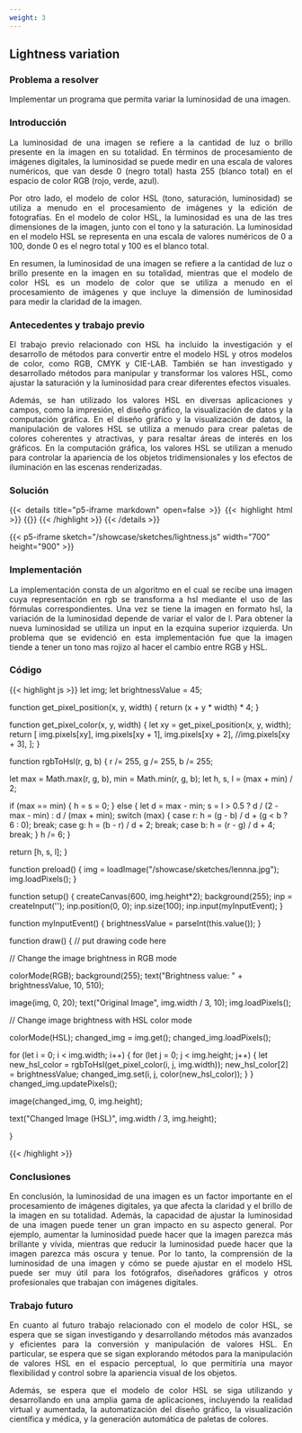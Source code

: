 ```yaml
---
weight: 3
---
```

## Lightness variation




### Problema a resolver
Implementar un programa que permita variar la luminosidad de una imagen.

### Introducción
<p style="text-align: justify;">
La luminosidad de una imagen se refiere a la cantidad de luz o brillo presente en la imagen en su totalidad. En términos de procesamiento de imágenes digitales, la luminosidad se puede medir en una escala de valores numéricos, que van desde 0 (negro total) hasta 255 (blanco total) en el espacio de color RGB (rojo, verde, azul).
</p>
<p style="text-align: justify;">
Por otro lado, el modelo de color HSL (tono, saturación, luminosidad) se utiliza a menudo en el procesamiento de imágenes y la edición de fotografías. En el modelo de color HSL, la luminosidad es una de las tres dimensiones de la imagen, junto con el tono y la saturación. La luminosidad en el modelo HSL se representa en una escala de valores numéricos de 0 a 100, donde 0 es el negro total y 100 es el blanco total.
</p>

<p style="text-align: justify;">
En resumen, la luminosidad de una imagen se refiere a la cantidad de luz o brillo presente en la imagen en su totalidad, mientras que el modelo de color HSL es un modelo de color que se utiliza a menudo en el procesamiento de imágenes y que incluye la dimensión de luminosidad para medir la claridad de la imagen.
</p>

### Antecedentes y trabajo previo
<p style="text-align: justify;">
El trabajo previo relacionado con HSL ha incluido la investigación y el desarrollo de métodos para convertir entre el modelo HSL y otros modelos de color, como RGB, CMYK y CIE-LAB. También se han investigado y desarrollado métodos para manipular y transformar los valores HSL, como ajustar la saturación y la luminosidad para crear diferentes efectos visuales.
</p>
<p style="text-align: justify;">
Además, se han utilizado los valores HSL en diversas aplicaciones y campos, como la impresión, el diseño gráfico, la visualización de datos y la computación gráfica. En el diseño gráfico y la visualización de datos, la manipulación de valores HSL se utiliza a menudo para crear paletas de colores coherentes y atractivas, y para resaltar áreas de interés en los gráficos. En la computación gráfica, los valores HSL se utilizan a menudo para controlar la apariencia de los objetos tridimensionales y los efectos de iluminación en las escenas renderizadas.
</p>

### Solución
<p style="text-align: justify;">
{{< details title="p5-iframe markdown" open=false >}}
{{< highlight html >}}
{{</* p5-iframe sketch="/showcase/sketches/lightness.js" width="700" height="900" */>}}
{{< /highlight >}}
{{< /details >}}

{{< p5-iframe sketch="/showcase/sketches/lightness.js" width="700" height="900" >}}
</p>

### Implementación

<p style="text-align: justify;">
La implementación consta de un algoritmo en el cual se recibe una imagen cuya representación en rgb se transforma a hsl mediante el uso de las fórmulas
correspondientes. Una vez se tiene la imagen en formato hsl, la variación de la luminosidad depende de variar el valor de l. Para obtener la nueva luminosidad 
se utiliza un input en la ezquina superior izquierda. Un problema que se evidenció en esta implementación fue que la imagen tiende a tener un tono mas rojizo
al hacer el cambio entre RGB y HSL.
</p>

### Código
{{< highlight js >}}
let img;
let brightnessValue = 45;


function get_pixel_position(x, y, width) {
  return (x + y * width) * 4;
}

function get_pixel_color(x, y, width) {
  let xy = get_pixel_position(x, y, width);
  return [
    img.pixels[xy],
    img.pixels[xy + 1],
    img.pixels[xy + 2],
    //img.pixels[xy + 3],
  ];
}


function rgbToHsl(r, g, b) {
  r /= 255, g /= 255, b /= 255;

  let max = Math.max(r, g, b), min = Math.min(r, g, b);
  let h, s, l = (max + min) / 2;

  if (max == min) {
    h = s = 0;
  } else {
    let d = max - min;
    s = l > 0.5 ? d / (2 - max - min) : d / (max + min);
    switch (max) {
      case r: h = (g - b) / d + (g < b ? 6 : 0); break;
      case g: h = (b - r) / d + 2; break;
      case b: h = (r - g) / d + 4; break;
    }
    h /= 6;
  }

  return [h, s, l];
}

function preload() {
  img = loadImage("/showcase/sketches/lennna.jpg");
  img.loadPixels();
}

function setup() {
  createCanvas(600, img.height*2);
  background(255);
  inp = createInput('');
  inp.position(0, 0);
  inp.size(100);
  inp.input(myInputEvent);
}


function myInputEvent() {
  brightnessValue = parseInt(this.value());
}

function draw() {
  // put drawing code here  


  // Change the image brightness in RGB mode

  colorMode(RGB);
  background(255);
  text("Brightness value: " + brightnessValue, 10, 510);

  image(img, 0, 20);
  text("Original Image", img.width / 3, 10);
  img.loadPixels();
  

  // Change image brightness with HSL color mode

  colorMode(HSL);
  changed_img = img.get();
  changed_img.loadPixels();

  for (let i = 0; i < img.width; i++) {
    for (let j = 0; j < img.height; j++) {
      let new_hsl_color = rgbToHsl(get_pixel_color(i, j, img.width));
      new_hsl_color[2] = brightnessValue;
      changed_img.set(i, j, color(new_hsl_color));
    }
  }
  changed_img.updatePixels();

  image(changed_img, 0, img.height);

  text("Changed Image (HSL)", img.width / 3, img.height);

}

{{< /highlight >}}

### Conclusiones

<p style="text-align: justify;">
En conclusión, la luminosidad de una imagen es un factor importante en el procesamiento de imágenes digitales, ya que afecta la claridad y el brillo de la imagen en su totalidad.
Además, la capacidad de ajustar la luminosidad de una imagen puede tener un gran impacto en su aspecto general. Por ejemplo, aumentar la luminosidad puede hacer que la imagen parezca más brillante y vívida, mientras que reducir la luminosidad puede hacer que la imagen parezca más oscura y tenue. Por lo tanto, la comprensión de la luminosidad de una imagen y cómo se puede ajustar en el modelo HSL puede ser muy útil para los fotógrafos, diseñadores gráficos y otros profesionales que trabajan con imágenes digitales.
</p>

### Trabajo futuro
<p style="text-align: justify;">
En cuanto al futuro trabajo relacionado con el modelo de color HSL, se espera que se sigan investigando y desarrollando métodos más avanzados y eficientes para la conversión y manipulación de valores HSL. En particular, se espera que se sigan explorando métodos para la manipulación de valores HSL en el espacio perceptual, lo que permitiría una mayor flexibilidad y control sobre la apariencia visual de los objetos.
</p>
<p style="text-align: justify;">
Además, se espera que el modelo de color HSL se siga utilizando y desarrollando en una amplia gama de aplicaciones, incluyendo la realidad virtual y aumentada, la automatización del diseño gráfico, la visualización científica y médica, y la generación automática de paletas de colores.
</p>

